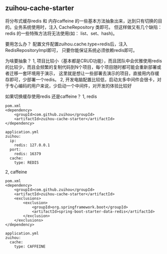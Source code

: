 ## zuihou-cache-starter

将分布式缓存redis 和 内存caffeine 的一些基本方法抽象出来，达到只有切换的目的。业务系统使用时，注入 CacheRepository 类即可。
但这样做又有几个缺陷： redis 的一些特殊方法将无法使用(如： list、set、hash)。

要用怎么办？
配置文件配置zuihou.cache.type=redis后，注入RedisRepositoryImpl即可， 只要你能保证系统必须依赖redis即可。

为啥要抽象？
1, 项目比较小（基本都是CRUD功能），而且团队中会优雅使用redis的比较少，而且会频繁的复制代码到N个项目，每个项目随时都可能会重新部署或者迁移一套环境用于演示，
这里就是想让一些部署去演示的项目，直接用内存缓存即可，少部署一个redis。
2, 开发电脑配置比较低，启动太多中间件会很卡，对于专心编码的用户来说，少启动一个中间件，对开发的体验比较好

如果切换缓存使用redis 还是caffeine？
1, redis
```
pom.xml
<dependency>
    <groupId>com.github.zuihou</groupId>
    <artifactId>zuihou-cache-starter</artifactId>
</dependency>

application.yml
zuihou:
  ip:
    redis: 127.0.0.1
  port:
    redis: 16379
  cache:
    type: REDIS
```
2, caffeine
```
pom.xml
<dependency>
    <groupId>com.github.zuihou</groupId>
    <artifactId>zuihou-cache-starter</artifactId>
    <exclusions>
        <exclusion>
            <groupId>org.springframework.boot</groupId>
            <artifactId>spring-boot-starter-data-redis</artifactId>
        </exclusion>
    </exclusions>
</dependency>

application.yml
zuihou:
  cache:
    type: CAFFEINE
```
